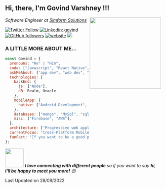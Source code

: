 <h2>Hi, there, I'm Govind Varshney !!!</h2>
<img align='right' src="https://media.giphy.com/media/M9gbBd9nbDrOTu1Mqx/giphy.gif" width="230">
<p><em>Software Engineer at <a href="https://www.simform.com/">Simform Solutions</a> 
</em></p>

[![Twitter Follow](https://img.shields.io/twitter/follow/govindvarshny?label=Follow)](https://twitter.com/intent/follow?screen_name=govindvarshny)
[![Linkedin: govind](https://img.shields.io/badge/-govind-blue?style=flat-square&logo=Linkedin&logoColor=white&link=https://www.linkedin.com/in/govindvarshny/)](https://www.linkedin.com/in/govindvarshny/)
[![GitHub followers](https://img.shields.io/github/followers/govindvarshny?label=Follow&style=social)](https://www.github.com/govindvarshny/)
[![website](https://img.shields.io/badge/Website-46a2f1.svg?&style=flat-square&logo=Google-Chrome&logoColor=white&link=https://govindvarshney.me/)](https://govindvarshney.me/)
![](https://visitor-badge.glitch.me/badge?page_id=govindvarshny.govindvarshny)

### A LITTLE MORE ABOUT ME...

```javascript
const Govind = {
  pronouns: "He" | "Him",
  code: ["Javascript", "React Native", "C++", "Python"],
  askMeAbout: ["app dev", "web dev", "tech", "photography", "Travelling"],
  technologies: {
    backEnd: {
      js: ["Node"],
      dB: Realm, Oracle
    },
    mobileApp: {
      native: ["Android Development", "IOS Development"],
    },
    databases: ["mongo", "MySql", "sqlite"],
    misc: ["Firebase", "AWS"],
  },
  architecture: ["Progressive web applications", "Single page applications"],
  currentFocus: "Cross-Platform Mobile App Development",
  funFact: "If you want to be a good programmer, focus on the errors",
};
```

<img src="https://media.giphy.com/media/LnQjpWaON8nhr21vNW/giphy.gif" width="60"> <em><b>I love connecting with different people</b> so if you want to say <b>hi, I'll be happy to meet you more!</b> 😊</em>


Last Updated on 28/09/2022

<!--END_SECTION:waka-->
